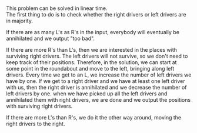 # <Roundabout madness>

This problem can be solved in linear time.  
The first thing to do is to check whether the right drivers or left drivers are
in majority.  

If there are as many L's as R's in the input, everybody will eventually be
annihilated and we output "too bad".  

If there are more R's than L's, then we are interested in the places with
surviving right drivers.  The left drivers will not survive, so we don't need
to keep track of their positions.  Therefore, in the solution, we can start at
some point in the roundabout and move to the left, bringing along left drivers.
Every time we get to an L, we increase the number of left drivers we have by
one.  If we get to a right driver and we have at least one left driver with
us, then the right driver is annihilated and we decrease the number of left
drivers by one.  when we have picked up all the left drivers and annihilated
them with right drivers, we are done and we output the positions with surviving
right drivers.

If there are more L's than R's, we do it the other way around, moving the right
drivers to the right.
